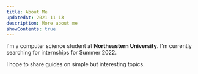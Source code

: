 ```yaml
---
title: About Me
updatedAt: 2021-11-13
description: More about me
showContents: true
---
```


I'm a computer science student at **Northeastern University**. I'm currently searching for internships for Summer 2022.

I hope to share guides on simple but interesting topics.